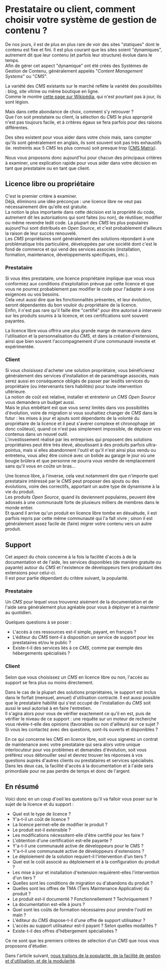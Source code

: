 # Prestataire ou client, comment choisir votre système de gestion de contenu ?

De nos jours, il est de plus en plus rare de voir des sites "statiques" dont le contenu est fixe et fini. Il est plus courant que les sites soient "dynamiques", autrement dit que leur contenu (et parfois leur structure) évolue dans le temps.  
Afin de gérer cet aspect "dynamique" ont été créés des Systèmes de Gestion de Contenu, généralement appelés "*Content Management Systems*" ou "*CMS*".

La variété des *CMS* existants sur le marché reflète la variété des possibilités : blog, site vitrine ou même boutique en ligne.  
Comme le montre [cette page sur Wikipédia](http://en.wikipedia.org/wiki/List_of_content_management_systems), qui n'est pourtant pas à jour, ils sont légion.

Mais dans cette abondance de choix, comment s'y retrouver ?  
Que l'on soit prestataire ou client, la sélection du *CMS* le plus approprié n'est pas toujours facile, et à critères égaux se fera parfois pour des raisons différentes.

Des sites existent pour vous aider dans votre choix mais, sans compter qu'ils sont généralement en anglais, ils sont souvent soit pas très exhaustifs (ie. restreints aux 5 *CMS* les plus connus) soit presque trop ([CMS Matrix](http://www.cmsmatrix.org/)).

Nous vous proposons donc aujourd'hui pour chacun des principaux critères à examiner, une explication rapide pour vous aider dans votre décision en tant que prestataire ou en tant que client.

## Licence libre ou propriétaire

C'est le premier critère à examiner.  
Déjà, éliminons une idée préconçue : une licence libre ne veut pas nécessairement dire qu'elle est gratuite.  
La notion la plus importante dans cette décision est la propriété du code, autrement dit les autorisations qui sont faites (ou non), de réutiliser, modifier ou même revendre ledit code.
La plupart des *CMS* les plus populaires aujourd'hui sont distribués en *Open Source*, et c'est probablement d'ailleurs la raison de leur succès renouvelé.  
Les *CMS* propriétaires sont généralement des solutions répondant à une problématique très particulière, développées par une société dont c'est le fond de commerce et qui vend des services associés (installation, formation, maintenance, développements spécifiques, etc.).

### Prestataire

Si vous êtes prestataire, une licence propriétaire implique que vous vous conformiez aux conditions d'exploitation prévue par cette licence et que vous ne pourrez probablement pas modifier le code pour l'adapter à vos exigences ou vos besoins.  
Cela veut aussi dire que les fonctionnalités présentes, et leur évolution, seront dépendantes du bon vouloir du propriétaire de la licence.  
Enfin, il n'est pas rare qu'il faille être "certifié" pour être autorisé à intervenir sur les produits soumis à la licence, et ces certifications sont souvent payantes.

La licence libre vous offrira une plus grande marge de manœuvre dans l'utilisation et la personnalisation du *CMS*, et dans la création d'extensions, ainsi que bien souvent l'accompagnement d'une communauté investie et expérimentée.

### Client

Si vous choisissez d'acheter une solution propriétaire, vous bénéficierez généralement des services d'installation et de paramétrage associés, mais serez aussi en conséquence obligés de passer par lesdits services du propriétaire (ou intervenants tiers habilités) pour toute intervention ultérieure.  
La notion de coût est relative, installer et entretenir un *CMS* *Open Source* vous demandera un budget aussi.  
Mais le plus embêtant est que vous serez limités dans vos possibilités d'évolution, voire de migration si vous souhaitiez changer de *CMS* dans le futur : les mises à jour et ajouts sont dépendants de la volonté du propriétaire de la licence et il peut s'avérer complexe et chronophage (et donc coûteux), quand ce n'est pas simplement impossible, de déplacer vos contenus dans un nouvel outil.  
L'investissement réalisé par les entreprises qui proposent des solutions propriétaires peut être très élevé, aboutissant à des produits parfois ultra-pointus, mais si elles abandonnent l'outil et qu'il n'est ainsi plus vendu ou entretenu, vous allez être coincé avec un bolide au garage le jour où une bougie brûlera et que personne ne pourra vous vendre de remplacement sans qu'il vous en coûte un bras…

Une licence libre, à l'inverse, cela veut notamment dire que n'importe quel prestataire intéressé par le *CMS* peut proposer des ajouts ou des évolutions, voire des correctifs, apportant un autre type de dynamisme à la vie du produit.  
Les produits *Open Source*, quand ils deviennent populaires, peuvent être adossés à une communauté forte de plusieurs milliers de membres dans le monde entier.  
Et quand il arrive qu'un produit en licence libre tombe en désuétude, il est parfois repris par cette même communauté qui l'a fait vivre ; sinon il est généralement assez facile de (faire) migrer votre contenu vers un autre produit.

## Support

Cet aspect du choix concerne à la fois la facilité d'accès à de la documentation et de l'aide, les services disponibles (de manière gratuite ou payante) autour du *CMS* et l'existence de développeurs tiers produisant des extensions pour celui-ci.  
Il est pour partie dépendant du critère suivant, la popularité.

### Prestataire

Un *CMS* pour lequel vous trouverez aisément de la documentation et de l'aide sera généralement plus agréable pour vous à déployer et à maintenir au quotidien.

Quelques questions à se poser :

* L'accès à ces ressources est-il simple, payant, en français ?
* L'éditeur du *CMS* tient-il à disposition un service de support pour les prestataires et/ou le public ?
* Existe-t-il des services liés à ce *CMS*, comme par exemple des hébergements spécialisés ?

### Client

Selon que vous choisissez un *CMS* en licence libre ou non, l'accès au support se fera plus ou moins directement.

Dans le cas de la plupart des solutions propriétaires, le support est inclus dans le forfait (mensuel, annuel) d'utilisation contracté. Il est aussi possible que le prestataire habilité qui s'est occupé de l'installation du *CMS* soit aussi le seul autorisé à en faire l'entretien.  
Il s'agira alors pour vous de vérifier exactement ce qu'il en est, puis de vérifier le niveau de ce support : une requête sur un moteur de recherche vous révèle-t-elle des opinions (favorables ou non d'ailleurs) sur ce sujet ? Si vous les contactez avec des questions, sont-ils ouverts et disponibles ?

En ce qui concerne les *CMS* en licence libre, soit vous signerez un contrat de maintenance avec votre prestataire qui sera alors votre unique interlocuteur pour vos problèmes et demandes d'évolution, soit vous préférez vous débrouiller seul et devrez trouver les réponses à vos questions auprès d'autres clients ou prestataires et services spécialisés.
Dans les deux cas, la facilité d'accès à la documentation et à l'aide sera primordiale pour ne pas perdre de temps et donc de l'argent.

## En résumé

Voici donc en un coup d'oeil les questions qu'il va falloir vous poser sur le sujet de la licence et du support :

* Quel est le type de licence ?
* Y'a-t-il un coût de licence ?
* La licence permet-elle de modifier le produit ?
* Le produit est-il extensible ?
* Les modifications nécessitent-elle d'être certifié pour les faire ?
* L'obtention d'une certification est-elle payante ?
* Y'a-t-il une communauté active de développeurs pour le CMS ?
* Y'a-t-il une communauté active de développeurs d'extensions ?
* Le déploiement de la solution requiert-il l'intervention d'un tiers ?
* Quel est le coût associé au déploiement et à la configuration du produit ?
* Les mise à jour et installation d'extension requièrent-elles l'intervention d'un tiers ?
* Quelles sont les conditions de migration ou d'abandons du produit ?
* Quelles sont les offres de TMA (Tiers Maintenance Applicative) du produit ?
* Le produit est-il documenté ? Fonctionnellement ? Techniquement ?
* La documentation est-elle à jours ?
* Quel sont les coûts de formation nécessaires pour prendre l'outil en main ?
* L'éditeur du *CMS* dispose-t-il d'une offre de support utilisateur ?
* L'accès au support utilisateur est-il payant ? Selon quelles modalités ?
* Existe-t-il des offres d'hébergement spécialisées ?

Ce ne sont que les premiers critères de sélection d'un *CMS* que nous vous proposons d'étudier.

Dans l'article suivant, [nous traitons de la popularité, de la facilité de gestion et d'utilisation, et de la modularité](http://letrainde13h37.fr/8/prestataire-ou-client-comment-choisir-votre-systeme-de-gestion-de-contenu-2eme-partie/).
